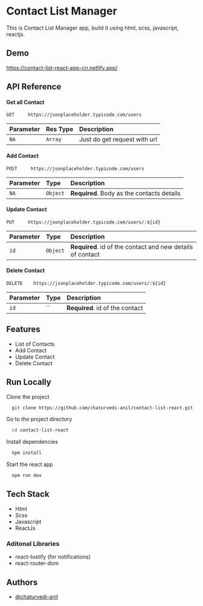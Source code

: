 
# Contact List Manager

This is Contact List Manager app, build it using html, scss, javascript, reactjs.


## Demo

https://contact-list-react-app-cn.netlify.app/


## API Reference

#### Get all Contact

```http
GET     https://jsonplaceholder.typicode.com/users
```

| Parameter |Res Type | Description                |
| :-------- | :------- | :------------------------- |
| `NA` | `Array` | Just do get request with url  |

#### Add Contact

```http
POST     https://jsonplaceholder.typicode.com/users
```

| Parameter | Type     | Description                       |
| :-------- | :------- | :-------------------------------- |
| `NA`      | `Object` | **Required**. Body as the contacts details|

#### Update Contact

```http
PUT     https://jsonplaceholder.typicode.com/users/:${id}
```

| Parameter | Type     | Description                       |
| :-------- | :------- | :-------------------------------- |
| `id`      | `Object` | **Required**. id of the contact and new details of contact 

#### Delete Contact

```http
DELETE    https://jsonplaceholder.typicode.com/users/:${id}
```

| Parameter | Type     | Description                       |
| :-------- | :------- | :-------------------------------- |
| `id`      | `` | **Required**. id of the contact 

## Features

- List of Contacts
- Add Contact
- Update Contact
- Delete Contact


## Run Locally

Clone the project

```bash
  git clone https://github.com/chaturvedi-anil/contact-list-react.git
```

Go to the project directory

```bash
  cd contact-list-react
```

Install dependencies

```bash
  npm install
```

Start the react app

```bash
  npm run dev
```


## Tech Stack

* Html
* Scss
* Javascript
* ReactJs

### Aditonal Libraries
* react-tostify (for notifications)
* react-router-dom


## Authors

- [@chaturvedi-anil](https://github.com/chaturvedi-anil)

